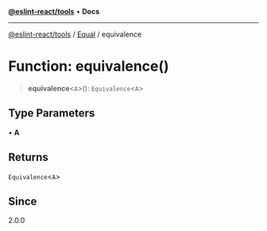 [**@eslint-react/tools**](../../../README.md) • **Docs**

***

[@eslint-react/tools](../../../README.md) / [Equal](../README.md) / equivalence

# Function: equivalence()

> **equivalence**\<`A`\>(): `Equivalence`\<`A`\>

## Type Parameters

• **A**

## Returns

`Equivalence`\<`A`\>

## Since

2.0.0
